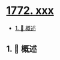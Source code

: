 # [1772. xxx](https://github.com/Tdahuyou/TNotes.leetcode/tree/main/notes/1772.%20xxx)

<!-- region:toc -->

- [1. 📝 概述](#1--概述)

<!-- endregion:toc -->

## 1. 📝 概述
